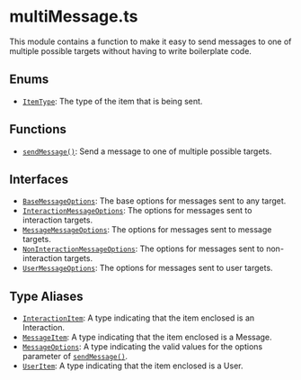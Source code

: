 # multiMessage.ts

This module contains a function to make it easy to send messages to one of multiple possible targets without having to
write boilerplate code.

## Enums

* [`ItemType`](../../item-type): The type of the item that is being sent.

## Functions

* [`sendMessage()`](../../send-message): Send a message to one of multiple possible targets.

## Interfaces

* [`BaseMessageOptions`](../../base-message-options): The base options for messages sent to any target.
* [`InteractionMessageOptions`](../../interaction-message-options): The options for messages sent to interaction
  targets.
* [`MessageMessageOptions`](../../message-message-options): The options for messages sent to message targets.
* [`NonInteractionMessageOptions`](../../non-interaction-message-options): The options for messages sent to
  non-interaction targets.
* [`UserMessageOptions`](../../user-message-options): The options for messages sent to user targets.

## Type Aliases

* [`InteractionItem`](../../interaction-item): A type indicating that the item enclosed is an Interaction.
* [`MessageItem`](../../message-item): A type indicating that the item enclosed is a Message.
* [`MessageOptions`](../../message-options): A type indicating the valid values for the options parameter
  of [`sendMessage()`](../../send-message).
* [`UserItem`](../../user-item): A type indicating that the item enclosed is a User.